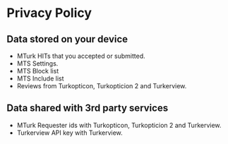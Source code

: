 # Privacy Policy

## Data stored on your device
- MTurk HITs that you accepted or submitted.
- MTS Settings.
- MTS Block list
- MTS Include list
- Reviews from Turkopticon, Turkopticion 2 and Turkerview.

## Data shared with 3rd party services
- MTurk Requester ids with Turkopticon, Turkopticion 2 and Turkerview.
- Turkerview API key with Turkerview.